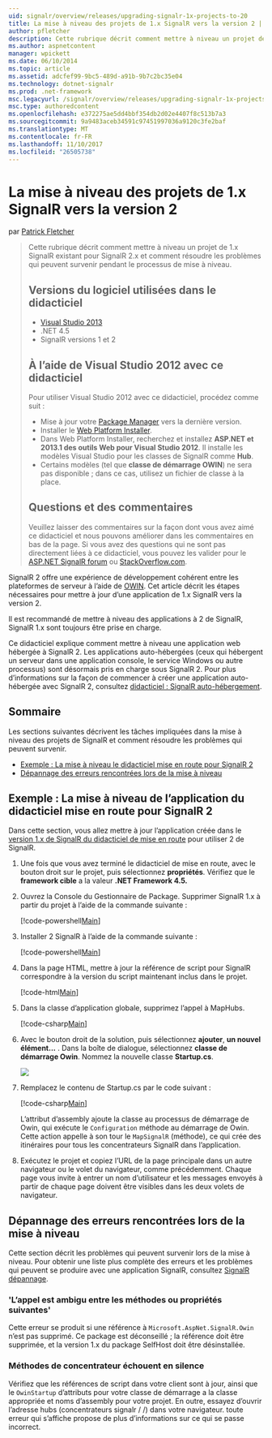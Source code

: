 ```yaml
---
uid: signalr/overview/releases/upgrading-signalr-1x-projects-to-20
title: La mise à niveau des projets de 1.x SignalR vers la version 2 | Documents Microsoft
author: pfletcher
description: Cette rubrique décrit comment mettre à niveau un projet de 1.x SignalR existant pour SignalR 2.x et comment résoudre les problèmes qui peuvent survenir pendant le processus de mise à niveau...
ms.author: aspnetcontent
manager: wpickett
ms.date: 06/10/2014
ms.topic: article
ms.assetid: adcfef99-9bc5-489d-a91b-9b7c2bc35e04
ms.technology: dotnet-signalr
ms.prod: .net-framework
msc.legacyurl: /signalr/overview/releases/upgrading-signalr-1x-projects-to-20
msc.type: authoredcontent
ms.openlocfilehash: e372275ae5dd4bbf354db2d02e4407f8c513b7a3
ms.sourcegitcommit: 9a9483aceb34591c97451997036a9120c3fe2baf
ms.translationtype: MT
ms.contentlocale: fr-FR
ms.lasthandoff: 11/10/2017
ms.locfileid: "26505738"
---
```

<a name="upgrading-signalr-1x-projects-to-version-2"></a>La mise à niveau des projets de 1.x SignalR vers la version 2
====================
par [Patrick Fletcher](https://github.com/pfletcher)

> Cette rubrique décrit comment mettre à niveau un projet de 1.x SignalR existant pour SignalR 2.x et comment résoudre les problèmes qui peuvent survenir pendant le processus de mise à niveau.
> 
> ## <a name="software-versions-used-in-the-tutorial"></a>Versions du logiciel utilisées dans le didacticiel
> 
> 
> - [Visual Studio 2013](https://www.microsoft.com/visualstudio/eng/2013-downloads)
> - .NET 4.5
> - SignalR versions 1 et 2
>   
> 
> 
> ## <a name="using-visual-studio-2012-with-this-tutorial"></a>À l’aide de Visual Studio 2012 avec ce didacticiel
> 
> 
> Pour utiliser Visual Studio 2012 avec ce didacticiel, procédez comme suit :
> 
> - Mise à jour votre [Package Manager](http://docs.nuget.org/docs/start-here/installing-nuget) vers la dernière version.
> - Installer le [Web Platform Installer](https://www.microsoft.com/web/downloads/platform.aspx).
> - Dans Web Platform Installer, recherchez et installez **ASP.NET et 2013.1 des outils Web pour Visual Studio 2012**. Il installe les modèles Visual Studio pour les classes de SignalR comme **Hub**.
> - Certains modèles (tel que **classe de démarrage OWIN**) ne sera pas disponible ; dans ce cas, utilisez un fichier de classe à la place.
> 
> 
> ## <a name="questions-and-comments"></a>Questions et des commentaires
> 
> Veuillez laisser des commentaires sur la façon dont vous avez aimé ce didacticiel et nous pouvons améliorer dans les commentaires en bas de la page. Si vous avez des questions qui ne sont pas directement liées à ce didacticiel, vous pouvez les valider pour le [ASP.NET SignalR forum](https://forums.asp.net/1254.aspx/1?ASP+NET+SignalR) ou [StackOverflow.com](http://stackoverflow.com/).


SignalR 2 offre une expérience de développement cohérent entre les plateformes de serveur à l’aide de [OWIN](http://owin.org). Cet article décrit les étapes nécessaires pour mettre à jour d’une application de 1.x SignalR vers la version 2.

Il est recommandé de mettre à niveau des applications à 2 de SignalR, SignalR 1.x sont toujours être prise en charge.

Ce didacticiel explique comment mettre à niveau une application web hébergée à SignalR 2. Les applications auto-hébergées (ceux qui hébergent un serveur dans une application console, le service Windows ou autre processus) sont désormais pris en charge sous SignalR 2. Pour plus d’informations sur la façon de commencer à créer une application auto-hébergée avec SignalR 2, consultez [didacticiel : SignalR auto-hébergement](../deployment/tutorial-signalr-self-host.md).

## <a name="contents"></a>Sommaire

Les sections suivantes décrivent les tâches impliquées dans la mise à niveau des projets de SignalR et comment résoudre les problèmes qui peuvent survenir.

- [Exemple : La mise à niveau le didacticiel mise en route pour SignalR 2](#example)
- [Dépannage des erreurs rencontrées lors de la mise à niveau](#troubleshooting)

<a id="example"></a>

## <a name="example-upgrading-the-getting-started-tutorial-application-to-signalr-2"></a>Exemple : La mise à niveau de l’application du didacticiel mise en route pour SignalR 2

Dans cette section, vous allez mettre à jour l’application créée dans le [version 1.x de SignalR du didacticiel de mise en route](../older-versions/index.md) pour utiliser 2 de SignalR.

1. Une fois que vous avez terminé le didacticiel de mise en route, avec le bouton droit sur le projet, puis sélectionnez **propriétés**. Vérifiez que le **framework cible** a la valeur **.NET Framework 4.5.**
2. Ouvrez la Console du Gestionnaire de Package. Supprimer SignalR 1.x à partir du projet à l’aide de la commande suivante :

    [!code-powershell[Main](upgrading-signalr-1x-projects-to-20/samples/sample1.ps1)]
3. Installer 2 SignalR à l’aide de la commande suivante :

    [!code-powershell[Main](upgrading-signalr-1x-projects-to-20/samples/sample2.ps1)]
4. Dans la page HTML, mettre à jour la référence de script pour SignalR correspondre à la version du script maintenant inclus dans le projet.

    [!code-html[Main](upgrading-signalr-1x-projects-to-20/samples/sample3.html)]
5. Dans la classe d’application globale, supprimez l’appel à MapHubs.

    [!code-csharp[Main](upgrading-signalr-1x-projects-to-20/samples/sample4.cs)]
6. Avec le bouton droit de la solution, puis sélectionnez **ajouter**, **un nouvel élément...** . Dans la boîte de dialogue, sélectionnez **classe de démarrage Owin**. Nommez la nouvelle classe **Startup.cs**.

    ![](upgrading-signalr-1x-projects-to-20/_static/image1.png)
7. Remplacez le contenu de Startup.cs par le code suivant :

    [!code-csharp[Main](upgrading-signalr-1x-projects-to-20/samples/sample5.cs)]

    L’attribut d’assembly ajoute la classe au processus de démarrage de Owin, qui exécute le `Configuration` méthode au démarrage de Owin. Cette action appelle à son tour le `MapSignalR` (méthode), ce qui crée des itinéraires pour tous les concentrateurs SignalR dans l’application.
8. Exécutez le projet et copiez l’URL de la page principale dans un autre navigateur ou le volet du navigateur, comme précédemment. Chaque page vous invite à entrer un nom d’utilisateur et les messages envoyés à partir de chaque page doivent être visibles dans les deux volets de navigateur.

<a id="troubleshooting"></a>

## <a name="troubleshooting-errors-encountered-during-upgrading"></a>Dépannage des erreurs rencontrées lors de la mise à niveau

Cette section décrit les problèmes qui peuvent survenir lors de la mise à niveau. Pour obtenir une liste plus complète des erreurs et les problèmes qui peuvent se produire avec une application SignalR, consultez [SignalR dépannage](../testing-and-debugging/troubleshooting.md).

### <a name="the-call-is-ambiguous-between-the-following-methods-or-properties"></a>'L’appel est ambigu entre les méthodes ou propriétés suivantes'

Cette erreur se produit si une référence à `Microsoft.AspNet.SignalR.Owin` n’est pas supprimé. Ce package est déconseillé ; la référence doit être supprimée, et la version 1.x du package SelfHost doit être désinstallée.

### <a name="hub-methods-fail-silently"></a>Méthodes de concentrateur échouent en silence

Vérifiez que les références de script dans votre client sont à jour, ainsi que le `OwinStartup` d’attributs pour votre classe de démarrage a la classe appropriée et noms d’assembly pour votre projet. En outre, essayez d’ouvrir l’adresse hubs (concentrateurs signalr / /) dans votre navigateur. toute erreur qui s’affiche propose de plus d’informations sur ce qui se passe incorrect.
